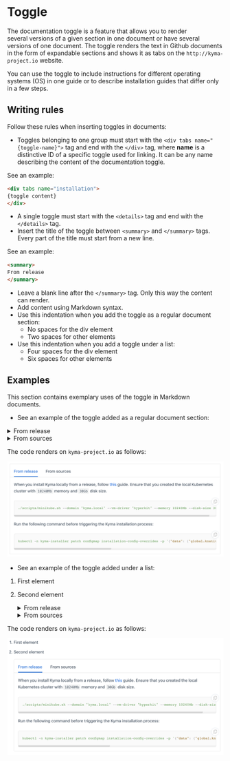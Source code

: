 # Toggle

The documentation toggle is a feature that allows you to render several versions of a given section in one document or have several versions of one document.
The toggle renders the text in Github documents in the form of expandable sections and shows it as tabs on the `http://kyma-project.io` website.

You can use the toggle to include instructions for different operating systems (OS) in one guide or to describe installation guides that differ only in a few steps.  

## Writing rules

Follow these rules when inserting toggles in documents:

* Toggles belonging to one group must start with the `<div tabs name="{toggle-name}">` tag and end with the `</div>` tag, where **name** is a distinctive ID of a specific toggle used for linking. It can be any name describing the content of the documentation toggle.

See an example:
```markdown
<div tabs name="installation">
{toggle content}
</div>
```

* A single toggle must start with the `<details>` tag and end with the `</details>` tag.
* Insert the title of the toggle between `<summary>` and `</summary>` tags. Every part of the title must start from a new line.

See an example:

  ``` markdown
  <summary>
  From release
  </summary>
  ```

* Leave a blank line after the `</summary>` tag. Only this way the content can render.
* Add content using Markdown syntax.
* Use this indentation when you add the toggle as a regular document section:
  - No spaces for the div element
  - Two spaces for other elements
* Use this indentation when you add a toggle under a list:
  - Four spaces for the div element
  - Six spaces for other elements

## Examples

This section contains exemplary uses of the toggle in Markdown documents.

* See an example of the toggle added as a regular document section:

<div tabs name="installation">
  <details>
  <summary>
  From release
  </summary>

  When you install Kyma locally from a release, follow [this](https://kyma-project.io/docs/master/root/kyma/#installation-install-kyma-locally) guide.
  Ensure that you created the local Kubernetes cluster with `10240Mb` memory and `30Gb` disk size.
  ```
  ./scripts/minikube.sh --domain "kyma.local" --vm-driver "hyperkit" --memory 10240Mb --disk-size 30g
  ```

  Run the following command before triggering the Kyma installation process:
  ```
  kubectl -n kyma-installer patch configmap installation-config-overrides -p '{"data": {"global.knative": "true", "global.kymaEventBus": "false", "global.natsStreaming.clusterID": "knative-nats-streaming"}}'
  ```
  </details>
  <details>
  <summary>
  From sources
  </summary>

  When you install Kyma locally from sources, add the `--knative` argument to the `run.sh` script. Run this command:

  ```
  ./run.sh --knative
  ```
  </details>
</div>


The code renders on `kyma-project.io` as follows:

![](./assets/toggle_flat_structure.png)

* See an example of the toggle added under a list:

1. First element
2. Second element
    <div tabs name="installation">
      <details>
      <summary>
      From release
      </summary>

      When you install Kyma locally from a release, follow [this](https://kyma-project.io/docs/master/root/kyma/#installation-install-kyma-locally) guide.
      Ensure that you created the local Kubernetes cluster with `10240Mb` memory and `30Gb` disk size.
      ```
      ./scripts/minikube.sh --domain "kyma.local" --vm-driver "hyperkit" --memory 10240Mb --disk-size 30g
      ```

      Run the following command before triggering the Kyma installation process:
      ```
      kubectl -n kyma-installer patch configmap installation-config-overrides -p '{"data": {"global.knative": "true", "global.kymaEventBus": "false", "global.natsStreaming.clusterID": "knative-nats-streaming"}}'
      ```
      </details>
      <details>
      <summary>
      From sources
      </summary>

      When you install Kyma locally from sources, add the `--knative` argument to the `run.sh` script. Run this command:

      ```
      ./run.sh --knative
      ```
      </details>
    </div>


The code renders on `kyma-project.io` as follows:

![](./assets/toggle_in_list.png)
